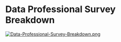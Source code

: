 # Data Professional Survey Breakdown

[![Data-Professional-Survey-Breakdown.png](https://i.postimg.cc/bJ5DSmvz/Data-Professional-Survey-Breakdown.png)](https://postimg.cc/HcQsf45K)
